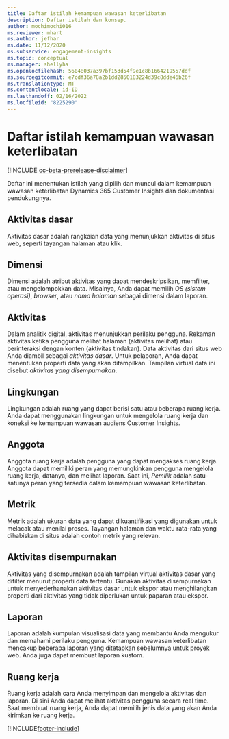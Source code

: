 ```yaml
---
title: Daftar istilah kemampuan wawasan keterlibatan
description: Daftar istilah dan konsep.
author: mochimochi016
ms.reviewer: mhart
ms.author: jefhar
ms.date: 11/12/2020
ms.subservice: engagement-insights
ms.topic: conceptual
ms.manager: shellyha
ms.openlocfilehash: 56048037a397bf153d54f9e1c8b1664219557ddf
ms.sourcegitcommit: e7cdf36a78a2b1dd2850183224d39c8dde46b26f
ms.translationtype: MT
ms.contentlocale: id-ID
ms.lasthandoff: 02/16/2022
ms.locfileid: "8225290"
---
```

# <a name="engagement-insights-capability-glossary"></a>Daftar istilah kemampuan wawasan keterlibatan

[!INCLUDE [cc-beta-prerelease-disclaimer](includes/cc-beta-prerelease-disclaimer.md)]

Daftar ini menentukan istilah yang dipilih dan muncul dalam kemampuan wawasan keterlibatan Dynamics 365 Customer Insights dan dokumentasi pendukungnya.

## <a name="base-event"></a>Aktivitas dasar

Aktivitas dasar adalah rangkaian data yang menunjukkan aktivitas di situs web, seperti tayangan halaman atau klik. 

## <a name="dimensions"></a>Dimensi

Dimensi adalah atribut aktivitas yang dapat mendeskripsikan, memfilter, atau mengelompokkan data. Misalnya, Anda dapat memilih *OS (sistem operasi)*, *browser*, atau *nama halaman* sebagai dimensi dalam laporan.

## <a name="event"></a>Aktivitas

Dalam analitik digital, aktivitas menunjukkan perilaku pengguna. Rekaman aktivitas ketika pengguna melihat halaman (aktivitas melihat) atau berinteraksi dengan konten (aktivitas tindakan). Data aktivitas dari situs web Anda diambil sebagai *aktivitas dasar*. Untuk pelaporan, Anda dapat menentukan properti data yang akan ditampilkan. Tampilan virtual data ini disebut *aktivitas yang disempurnakan*. 

## <a name="environment"></a>Lingkungan

 Lingkungan adalah ruang yang dapat berisi satu atau beberapa ruang kerja. Anda dapat menggunakan lingkungan untuk mengelola ruang kerja dan koneksi ke kemampuan wawasan audiens Customer Insights.

## <a name="member"></a>Anggota

Anggota ruang kerja adalah pengguna yang dapat mengakses ruang kerja. Anggota dapat memiliki peran yang memungkinkan pengguna mengelola ruang kerja, datanya, dan melihat laporan. Saat ini, *Pemilik* adalah satu-satunya peran yang tersedia dalam kemampuan wawasan keterlibatan.

## <a name="metric"></a>Metrik

Metrik adalah ukuran data yang dapat dikuantifikasi yang digunakan untuk melacak atau menilai proses. Tayangan halaman dan waktu rata-rata yang dihabiskan di situs adalah contoh metrik yang relevan.

## <a name="refined-event"></a>Aktivitas disempurnakan

Aktivitas yang disempurnakan adalah tampilan virtual aktivitas dasar yang difilter menurut properti data tertentu. Gunakan aktivitas disempurnakan untuk menyederhanakan aktivitas dasar untuk ekspor atau menghilangkan properti dari aktivitas yang tidak diperlukan untuk paparan atau ekspor.

## <a name="report"></a>Laporan

Laporan adalah kumpulan visualisasi data yang membantu Anda mengukur dan memahami perilaku pengguna. Kemampuan wawasan keterlibatan mencakup beberapa laporan yang ditetapkan sebelumnya untuk proyek web. Anda juga dapat membuat laporan kustom. 

## <a name="workspace"></a>Ruang kerja

Ruang kerja adalah cara Anda menyimpan dan mengelola aktivitas dan laporan. Di sini Anda dapat melihat aktivitas pengguna secara real time. Saat membuat ruang kerja, Anda dapat memilih jenis data yang akan Anda kirimkan ke ruang kerja.


[!INCLUDE[footer-include](../includes/footer-banner.md)]